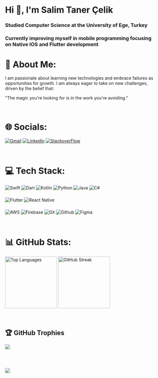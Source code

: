 <h1>Hi 👋, I'm Salim Taner Çelik</h1>
<h3>Studied Computer Science at the University of Ege, Turkey  </h3>
<h3>Currently improving myself in mobile programming focusing on Native IOS and Flutter development</h3>

# 💫 About Me:
I am passionate about learning new technologies and embrace failures as opportunities for growth. I am always eager to take on new challenges, driven by the belief that:


"The magic you're looking for is in the work you're avoiding."

<br>

# 🌐 Socials:
[![Gmail](https://img.shields.io/badge/Gmail-D14836?style=for-the-badge&logo=gmail&logoColor=white)](mailto:tanercelik2001@gmail.com)   [![LinkedIn](https://img.shields.io/badge/LinkedIn-0077B5?style=for-the-badge&logo=linkedin&logoColor=white)](https://www.linkedin.com/in/tanerc/)    [![StackoverFlow](https://img.shields.io/badge/stack%20overflow-FE7A16?logo=stack-overflow&logoColor=white&style=for-the-badge)](https://stackoverflow.com/users/15204538/taner-%c3%87elik)

<br>

# 💻 Tech Stack:
![Swift](https://img.shields.io/badge/swift-F54A2A?style=for-the-badge&logo=swift&logoColor=white) ![Dart](https://img.shields.io/badge/dart-%230175C2.svg?style=for-the-badge&logo=dart&logoColor=white) ![Kotlin](https://img.shields.io/badge/kotlin-%230095D5.svg?style=for-the-badge&logo=kotlin&logoColor=white) ![Python](https://img.shields.io/badge/python-3670A0?style=for-the-badge&logo=python&logoColor=ffdd54) ![Java](https://img.shields.io/badge/java-%23ED8B00.svg?style=for-the-badge&logo=java&logoColor=white)   ![C#](https://img.shields.io/badge/c%23-%23239120.svg?style=for-the-badge&logo=csharp&logoColor=white)

###
![Flutter](https://img.shields.io/badge/Flutter-%2302569B.svg?style=for-the-badge&logo=Flutter&logoColor=white) ![React Native](https://img.shields.io/badge/react_native-%2320232a.svg?style=for-the-badge&logo=react&logoColor=%2361DAFB)

###
![AWS](https://img.shields.io/badge/AWS-%23FF9900.svg?style=for-the-badge&logo=amazon-aws&logoColor=white) ![Firebase](https://img.shields.io/badge/firebase-ffca28?style=for-the-badge&logo=firebase&logoColor=black) ![Git](https://img.shields.io/badge/git-%23F05033.svg?style=for-the-badge&logo=git&logoColor=white) ![Github](https://img.shields.io/badge/github-%23121011.svg?style=for-the-badge&logo=github&logoColor=white) ![Figma](https://img.shields.io/badge/figma-%23F24E1E.svg?style=for-the-badge&logo=figma&logoColor=white) 

<br>

# 📊 GitHub Stats:
<div>
  <img src="https://github-readme-stats.vercel.app/api/top-langs/?username=stanercelik&theme=dark&hide_border=false&include_all_commits=true&count_private=true&layout=compact" alt="Top Languages" height = "170" />
  <img src="https://github-readme-streak-stats.herokuapp.com/?user=stanercelik&theme=dark&hide_border=false" alt="GitHub Streak"  height = "170"/>
</div>
<br/>

<br>

## 🏆 GitHub Trophies
![](https://github-profile-trophy.vercel.app/?username=stanercelik&theme=radical&no-frame=false&no-bg=false&margin-w=4)

<br><br>

[![](https://visitcount.itsvg.in/api?id=stanercelik&icon=5&color=6)](https://visitcount.itsvg.in)
